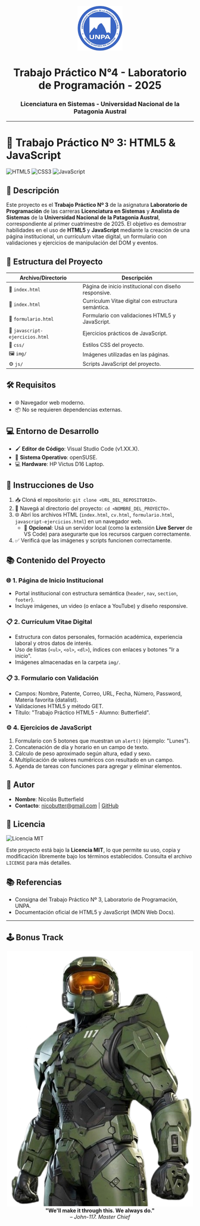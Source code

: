 
<p align="center">
  <img src="img/logo_UNPA.png" alt="Logo UNPA" height="120">
</p>

<h1 align="center">Trabajo Práctico N°4 - Laboratorio de Programación - 2025</h1>
<h3 align="center">Licenciatura en Sistemas - Universidad Nacional de la Patagonia Austral</h3>

---

# 📖 Trabajo Práctico Nº 3: HTML5 & JavaScript

![HTML5](https://img.shields.io/badge/HTML5-E34F26?style=flat&logo=html5&logoColor=white)
![CSS3](https://img.shields.io/badge/CSS3-1572B6?style=flat&logo=css3&logoColor=white)
![JavaScript](https://img.shields.io/badge/JavaScript-F7DF1E?style=flat&logo=javascript&logoColor=black)

## 📝 Descripción

Este proyecto es el **Trabajo Práctico Nº 3** de la asignatura **Laboratorio de Programación** de las carreras **Licenciatura en Sistemas** y **Analista de Sistemas** de la **Universidad Nacional de la Patagonia Austral**, correspondiente al primer cuatrimestre de 2025. El objetivo es demostrar habilidades en el uso de **HTML5** y **JavaScript** mediante la creación de una página institucional, un currículum vitae digital, un formulario con validaciones y ejercicios de manipulación del DOM y eventos.

## 📂 Estructura del Proyecto

| Archivo/Directorio | Descripción |
|--------------------|-------------|
| 📄 `index.html`    | Página de inicio institucional con diseño responsive. |
| 📄 `index.html`       | Currículum Vitae digital con estructura semántica. |
| 📄 `formulario.html` | Formulario con validaciones HTML5 y JavaScript. |
| 📄 `javascript-ejercicios.html` | Ejercicios prácticos de JavaScript. |
| 🎨 `css/`          | Estilos CSS del proyecto. |
| 🖼️ `img/`         | Imágenes utilizadas en las páginas. |
| ⚙️ `js/`           | Scripts JavaScript del proyecto. |

## 🛠️ Requisitos

- 🌐 Navegador web moderno.
- 📦 No se requieren dependencias externas.

## 💻 Entorno de Desarrollo

- 🖌️ **Editor de Código**: Visual Studio Code (v1.XX.X).
- 🐧 **Sistema Operativo**: openSUSE.
- 💻 **Hardware**: HP Victus D16 Laptop.

## 🚀 Instrucciones de Uso

1. 📥 Cloná el repositorio: `git clone <URL_DEL_REPOSITORIO>`.
2. 📂 Navegá al directorio del proyecto: `cd <NOMBRE_DEL_PROYECTO>`.
3. 🌐 Abrí los archivos HTML (`index.html`, `cv.html`, `formulario.html`, `javascript-ejercicios.html`) en un navegador web.
   - 🔧 **Opcional**: Usá un servidor local (como la extensión **Live Server** de VS Code) para asegurarte que los recursos carguen correctamente.
4. ✅ Verificá que las imágenes y scripts funcionen correctamente.

## 📚 Contenido del Proyecto

### 🌐 1. Página de Inicio Institucional
- Portal institucional con estructura semántica (`header`, `nav`, `section`, `footer`).
- Incluye imágenes, un video (o enlace a YouTube) y diseño responsive.

### 📋 2. Currículum Vitae Digital
- Estructura con datos personales, formación académica, experiencia laboral y otros datos de interés.
- Uso de listas (`<ul>`, `<ol>`, `<dl>`), índices con enlaces y botones "Ir a inicio".
- Imágenes almacenadas en la carpeta `img/`.

### 📋 3. Formulario con Validación
- Campos: Nombre, Patente, Correo, URL, Fecha, Número, Password, Materia favorita (datalist).
- Validaciones HTML5 y método GET.
- Título: "Trabajo Práctico HTML5 - Alumno: Butterfield".

### ⚙️ 4. Ejercicios de JavaScript
1. Formulario con 5 botones que muestran un `alert()` (ejemplo: "Lunes").
2. Concatenación de día y horario en un campo de texto.
3. Cálculo de peso aproximado según altura, edad y sexo.
4. Multiplicación de valores numéricos con resultado en un campo.
5. Agenda de tareas con funciones para agregar y eliminar elementos.

## 👤 Autor

- **Nombre**: Nicolás Butterfield
- **Contacto**: [nicobutter@gmail.com](mailto:nicobutter@gmail.com) | [GitHub](#)

## 📜 Licencia

![Licencia MIT](https://img.shields.io/badge/License-MIT-green.svg)

Este proyecto está bajo la **Licencia MIT**, lo que permite su uso, copia y modificación libremente bajo los términos establecidos. Consulta el archivo `LICENSE` para más detalles.

## 📚 Referencias

- Consigna del Trabajo Práctico Nº 3, Laboratorio de Programación, UNPA.
- Documentación oficial de HTML5 y JavaScript (MDN Web Docs).

---

## 🕹️ Bonus Track

<p align="center">
  <img src="img/master_chief.png" alt="Epic Gamer Quote" width="500"><br>
  <strong>"We'll make it through this. We always do."</strong><br>
  <em>– John-117. Master Chief</em>
</p>
